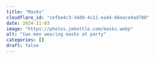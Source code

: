 ```yaml
---
title: "Masks"
cloudflare_id: "cefbe4c3-34d8-4c11-ea44-66eace4ad700"
date: 2024-11-03
image: "https://photos.jmkettle.com/masks.webp"
alt: "two men wearing masks at party"
categories: []
draft: false
---
```

